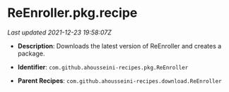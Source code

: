 # ReEnroller.pkg.recipe

_Last updated 2021-12-23 19:58:07Z_

- **Description**: Downloads the latest version of ReEnroller and creates a package.

- **Identifier**: `com.github.ahousseini-recipes.pkg.ReEnroller`

- **Parent Recipes**: `com.github.ahousseini-recipes.download.ReEnroller`